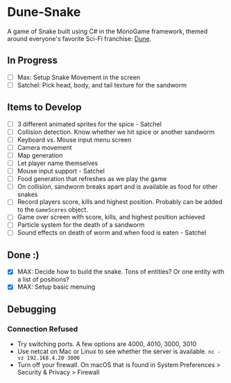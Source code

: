 # Dune-Snake

<!-- TODO ![Gameplay Image](./gameplay.png) -->

A game of Snake built using C# in the MonoGame framework, themed around everyone's favorite Sci-Fi franchise: [Dune](https://www.sfgate.com/sf-culture/article/dune-part-two-review-18678628.php).

<!-- ## Project Description -->

<!-- TODO -->
<!-- Screenshots: -->

## In Progress

- [ ] Max: Setup Snake Movement in the screen
- [ ] Satchel: Pick head, body, and tail texture for the sandworm

## Items to Develop

- [ ] 3 different animated sprites for the spice - Satchel
- [ ] Collision detection. Know whether we hit spice or another sandworm
- [ ] Keyboard vs. Mouse input menu screen
- [ ] Camera movement
- [ ] Map generation
- [ ] Let player name themselves
- [ ] Mouse input support - Satchel
- [ ] Food generation that refreshes as we play the game
- [ ] On collision, sandworm breaks apart and is available as food for other snakes
- [ ] Record players score, kills and highest position. Probably can be added to the `GameScores` object.
- [ ] Game over screen with score, kills, and highest position achieved
- [ ] Particle system for the death of a sandworm
- [ ] Sound effects on death of worm and when food is eaten - Satchel

## Done :)

- [x] MAX: Decide how to build the snake. Tons of entities? Or one entity with a list of positions?
- [x] MAX: Setup basic menuing

## Debugging

### Connection Refused

- Try switching ports. A few options are 4000, 4010, 3000, 3010
- Use netcat on Mac or Linux to see whether the server is available.
  `nc -vz 192.168.4.20 3000`
- Turn off your firewall. On macOS that is found in System Preferences > Security & Privacy > Firewall
